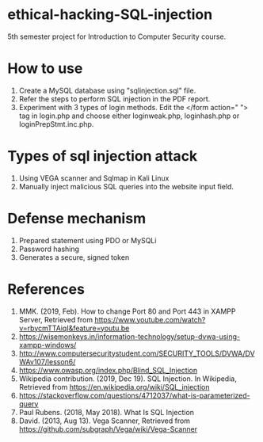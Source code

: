 # ethical-hacking-SQL-injection
5th semester project for Introduction to Computer Security course.

# How to use
1. Create a MySQL database using "sqlinjection.sql" file.
2. Refer the steps to perform SQL injection in the PDF report.
3. Experiment with 3 types of login methods. Edit the </form action=" "> tag in login.php and choose either loginweak.php, loginhash.php or loginPrepStmt.inc.php.
  
 # Types of sql injection attack
 1. Using VEGA scanner and Sqlmap in Kali Linux
 2. Manually inject malicious SQL queries into the website input field.
 
 # Defense mechanism
 1. Prepared statement using PDO or MySQLi
 2. Password hashing
 3. Generates a secure, signed token
 
 # References
1. MMK. (2019, Feb). How to change Port 80 and Port 443 in XAMPP Server, Retrieved from https://www.youtube.com/watch?v=rbycmTTAiqI&feature=youtu.be
2. https://wisemonkeys.in/information-technology/setup-dvwa-using-xampp-windows/
3. http://www.computersecuritystudent.com/SECURITY_TOOLS/DVWA/DVWAv107/lesson6/
4. https://www.owasp.org/index.php/Blind_SQL_Injection
5. Wikipedia contribution. (2019, Dec 19). SQL Injection. In Wikipedia, Retrieved from https://en.wikipedia.org/wiki/SQL_injection
6. https://stackoverflow.com/questions/4712037/what-is-parameterized-query
7. Paul Rubens. (2018, May 2018). What Is SQL Injection
8. David. (2013, Aug 13). Vega Scanner, Retrieved from https://github.com/subgraph/Vega/wiki/Vega-Scanner
